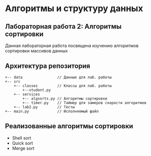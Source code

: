 # Алгоритмы и структуру данных

## Лабораторная работа 2: **Алгоритмы сортировки**

Данная лабораторная работа посвящена изучению алгоритмов сортировки массивов данных

## Архитектура репозитория

```text
+-- data                // Данные для лаб. работы
+-- src
    +-- classes         // Классы для лаб. работы
        +--student.py
    +-- services
        +-- algsorts.py // Алгоритмы сортировки
        +-- timer.py    // Таймер для замеров скорости алгоритмов
    +-- lab2.py         // Тесты
+-- main.py             // Исполняемый файл
```

## Реализованные алгоритмы сортировки

* Shell sort
* Quick sort
* Merge sort
